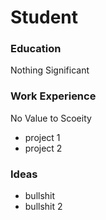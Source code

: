 # Student

### Education
Nothing Significant

### Work Experience
No Value to Scoeity
- project 1
- project 2

### Ideas
- bullshit
- bullshit 2 
